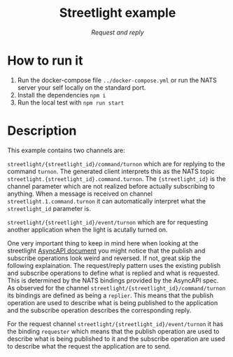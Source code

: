 <h1 align="center">Streetlight example</h1>
<p align="center">
  <em>Request and reply</em>
</p>


# How to run it

1. Run the docker-compose file `../docker-compose.yml` or run the NATS server your self locally on the standard port.
2. Install the dependencies `npm i`
3. Run the local test with `npm run start` 



# Description
This example contains two channels are:

`streetlight/{streetlight_id}/command/turnon` which are for replying to the command `turnon`. The generated client interprets this as the NATS topic `streetlight.{streetlight_id}.command.turnon`. The `{streetlight_id}` is the channel parameter which are not realized before actually subscribing to anything. When a message is received on channel `streetlight.1.command.turnon` it can automatically interpret what the `streetlight_id` parameter is.

`streetlight/{streetlight_id}/event/turnon` which are for requesting another application when the light is acutally turned on.



One very important thing to keep in mind here when looking at the streetlight [AsyncAPI document](./streetlight.json) you might notice that the publish and subscribe operations look weird and reversed. If not, great skip the following explaination. The request/reply pattern uses the existing publish and subscribe operations to define what is replied and what is requested. This is determined by the NATS bindings provided by the AsyncAPI spec. As observed for the channel `streetlight/{streetlight_id}/command/turnon` its bindings are defined as being a `replier`. This means that the publish operation are used to describe what is being published to the application and the subscribe operation describes the corresponding reply.

For the request channel `streetlight/{streetlight_id}/event/turnon` it has the binding `requester` which means that the publish operation are used to describe what is being published to it and the subscribe operation are used to describe what the request the application are to send. 